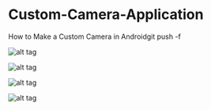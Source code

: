 # Custom-Camera-Application
How to Make a Custom Camera in Androidgit push -f


![alt tag](https://s30.postimg.org/ga16u0wjl/image1.jpg)


![alt tag](https://s30.postimg.org/ouz3yxw3l/image3.jpg)


![alt tag](https://s30.postimg.org/s0jpp5ept/image2.jpg)


![alt tag](https://s30.postimg.org/hg9s6ka81/image4.jpg)



